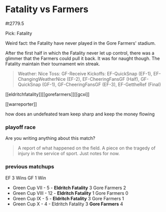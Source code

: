 # Fatality vs Farmers

#t2779.5

Pick: Fatality

Weird fact: the Fatality have never played in the Gore Farmers' stadium.

After the first half in which the Fatality never let up control, there was a glimmer that the Farmers could pull it back. It was for naught though. The Fatality maintain their tournament win streak.

> Weather: Nice
> Toss: GF-Receive
> Kickoffs: EF-QuickSnap (EF-1), EF-ChangingWeatherNice (EF-2), EF-CheeringFansGF (Half), GF-QuickSnap (GF-1), GF-CheeringFansGF (EF-3), EF-GettheRef (Final)

[[eldritchfatality]][[gorefarmers]][[gcxi]]

[[warreporter]] 

how does an undefeated team keep sharp and keep the money flowing

### playoff race



Are you writing anything about this match?

> A report of what happened on the field.
> A piece on the tragedy of injury in the service of sport.
> Just notes for now.

### previous matchups

EF 3 Wins
GF 1 Win

* Green Cup VII - 5 - **Eldritch Fatality** 3 Gore Farmers 2
* Green Cup VIII - 12 - **Eldritch Fatality** 1 Gore Farmers 0
* Green Cup IX - 5 - **Eldritch Fatality** 3 Gore Farmers 1
* Green Cup X - 4 - Eldritch Fatality 3 **Gore Farmers** 4